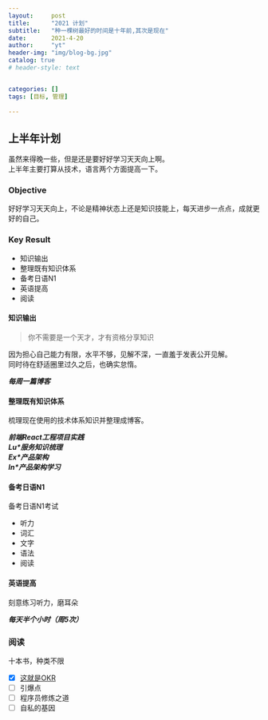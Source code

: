 ```yaml
---
layout:     post
title:      "2021 计划"
subtitle:   "种一棵树最好的时间是十年前,其次是现在"
date:       2021-4-20
author:     "yt"
header-img: "img/blog-bg.jpg"
catalog: true
# header-style: text


categories: []
tags: [目标, 管理]
    
---
```


## 上半年计划

虽然来得晚一些，但是还是要好好学习天天向上啊。  
上半年主要打算从技术，语言两个方面提高一下。

### Objective

好好学习天天向上，不论是精神状态上还是知识技能上，每天进步一点点，成就更好的自己。

### Key Result

- 知识输出
- 整理既有知识体系
- 备考日语N1
- 英语提高
- 阅读

#### 知识输出

> 你不需要是一个天才，才有资格分享知识  

因为担心自己能力有限，水平不够，见解不深，一直羞于发表公开见解。  
同时待在舒适圈里过久之后，也确实怠惰。

***每周一篇博客***

#### 整理既有知识体系

梳理现在使用的技术体系知识并整理成博客。

***前端React工程项目实践***  
***Lu\*服务知识梳理***  
***Ex\*产品架构***  
***In\*产品架构学习***  

#### 备考日语N1

备考日语N1考试

- 听力
- 词汇
- 文字
- 语法
- 阅读

#### 英语提高

刻意练习听力，磨耳朵

***每天半个小时（周5次）***  

### 阅读

十本书，种类不限

- [x] [这就是OKR](#)
- [ ] 引爆点
- [ ] 程序员修炼之道
- [ ] 自私的基因
